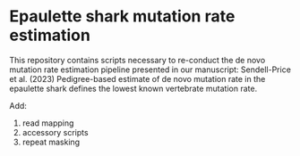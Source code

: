 # Epaulette shark mutation rate estimation

This repository contains scripts necessary to re-conduct the de novo mutation rate estimation pipeline presented in our manuscript: 
Sendell-Price et al. (2023) Pedigree-based estimate of de novo mutation rate in the epaulette shark defines the lowest known vertebrate mutation rate.

Add:
1. read mapping
2. accessory scripts
3. repeat masking
